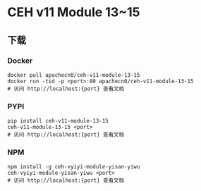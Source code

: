 # CEH v11 Module 13~15

## 下载

### Docker

```
docker pull apachecn0/ceh-v11-module-13-15
docker run -tid -p <port>:80 apachecn0/ceh-v11-module-13-15
# 访问 http://localhost:{port} 查看文档
```

### PYPI

```
pip install ceh-v11-module-13-15
ceh-v11-module-13-15 <port>
# 访问 http://localhost:{port} 查看文档
```

### NPM

```
npm install -g ceh-vyiyi-module-yisan-yiwu
ceh-vyiyi-module-yisan-yiwu <port>
# 访问 http://localhost:{port} 查看文档
```